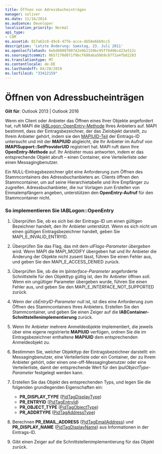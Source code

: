 ```yaml
---
title: Öffnen von Adressbucheinträgen
manager: soliver
ms.date: 11/16/2014
ms.audience: Developer
localization_priority: Normal
api_type:
- COM
ms.assetid: 017a62c0-49c6-47fb-acce-db58e6bb9cc5
description: 'Letzte Änderung: Samstag, 23. Juli 2011'
ms.openlocfilehash: 6ebd6009700742e9b1159bc95ff0496c423e512c
ms.sourcegitcommit: 8657170d071f9bcf680aba50b9c07f2a4fb82283
ms.translationtype: MT
ms.contentlocale: de-DE
ms.lasthandoff: 04/28/2019
ms.locfileid: "33422159"
---
```

# <a name="opening-address-book-entries"></a>Öffnen von Adressbucheinträgen

**Gilt für**: Outlook 2013 | Outlook 2016 
  
Wenn ein Client oder Anbieter das Öffnen eines Ihrer Objekte angefordert hat, ruft MAPI die [IABLogon::OpenEntry-Methode](iablogon-openentry.md) Ihres Anbieters auf. MAPI bestimmt, dass der Eintragsbezeichner, der das Zielobjekt darstellt, zu Ihrem Anbieter gehört, indem sie den [MAPIUID-Teil](mapiuid.md) der Eintrags-ID untersucht und mit der **MAPIUID** abgleicht, die Ihr Anbieter im Aufruf von **IMAPISupport::SetProviderUID** registriert hat. MAPI ruft dann Ihre **OpenEntry-Methode** auf. Ihr Anbieter muss antworten, indem er das entsprechende Objekt abruft – einen Container, eine Verteilerliste oder einen Messagingbenutzer. 
  
Ein NULL-Eintragsbezeichner gibt eine Anforderung zum Öffnen des Stammcontainers des Adressbuchanbieters an. Clients öffnen den Stammcontainer, um auf seine Hierarchietabelle und ihre Empfänger zu zugreifen. Adressbuchanbieter, die nur Vorlagen zum Erstellen von Einmalempfängern angeben, unterstützen den **OpenEntry-Aufruf** für den Stammcontainer nicht. 
  
### <a name="to-implement-iablogonopenentry"></a>So implementieren Sie IABLogon::OpenEntry
  
1. Überprüfen Sie, ob es sich bei der Eintrags-ID um einen gültigen Bezeichner handelt, den Ihr Anbieter unterstützt. Wenn es sich nicht um einen gültigen Eintragsbezeichner handelt, geben Sie MAPI_E_INVALID_ENTRYID. 
    
2. Überprüfen Sie das Flag, das mit dem  _ulFlags-Parameter übergeben_ wird. Wenn MAPI die MAPI_MODIFY übergeben hat und Ihr Anbieter die Änderung der Objekte nicht zusent lässt, führen Sie einen Fehler aus, und geben Sie den MAPI_E_ACCESS_DENIED zurück. 
    
3. Überprüfen Sie, ob die im  _lpInterface-Parameter_ angeforderte Schnittstelle für den Objekttyp gültig ist, den Ihr Anbieter öffnen soll. Wenn ein ungültiger Parameter übergeben wurde, führen Sie einen Fehler aus, und geben Sie den MAPI_E_INTERFACE_NOT_SUPPORTED zurück. 
    
4. Wenn der  _cbEntryID-Parameter_ null ist, ist dies eine Anforderung zum Öffnen des Stammcontainers Ihres Anbieters. Erstellen Sie den Stammcontainer, und geben Sie einen Zeiger auf die **IABContainer-Schnittstellenimplementierung** zurück. 
    
5. Wenn Ihr Anbieter mehrere Anmeldeobjekte implementiert, die jeweils über eine eigene registrierte **MAPIUID** verfügen, ordnen Sie die im Eintragsbezeichner enthaltene **MAPIUID** dem entsprechenden Anmeldeobjekt zu. 
    
6. Bestimmen Sie, welcher Objekttyp der Eintragsbezeichner darstellt: ein Messagingbenutzer, eine Verteilerliste oder ein Container, der zu Ihrem Anbieter gehört, oder einen one-off-Messagingbenutzer oder eine Verteilerliste, damit der entsprechende Wert für den  _lpulObjectType-Parameter_ festgelegt werden kann. 
    
7. Erstellen Sie das Objekt des entsprechenden Typs, und legen Sie die folgenden grundlegenden Eigenschaften ein:
    
    - **PR_DISPLAY_TYPE** ([PidTagDisplayType](pidtagdisplaytype-canonical-property.md))
    - **PR_ENTRYID** ([PidTagEntryId](pidtagentryid-canonical-property.md))
    - **PR_OBJECT_TYPE** ([PidTagObjectType](pidtagobjecttype-canonical-property.md))
    - **PR_ADDRTYPE** ([PidTagAddressType](pidtagaddresstype-canonical-property.md))
    
8. Berechnen **PR_EMAIL_ADDRESS** ([PidTagEmailAddress](pidtagemailaddress-canonical-property.md)) und **PR_DISPLAY_NAME** ([PidTagDisplayName](pidtagdisplayname-canonical-property.md)) aus Informationen in der Eintrags-ID.
    
9. Gibt einen Zeiger auf die Schnittstellenimplementierung für das Objekt zurück. 
    

